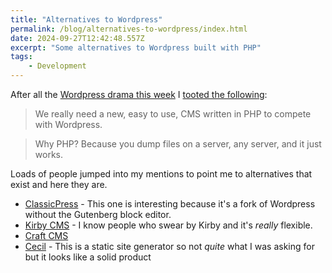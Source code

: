 ```yaml
---
title: "Alternatives to Wordpress"
permalink: /blog/alternatives-to-wordpress/index.html
date: 2024-09-27T12:42:48.557Z
excerpt: "Some alternatives to Wordpress built with PHP"
tags:
    - Development
---
```


After all the [Wordpress drama this week](https://birchtree.me/blog/the-core-thing-that-makes-wordpress-wordpress-isnt-what-you-think/) I [tooted the following](https://social.lol/@robb/113203986371157848):

> We really need a new, easy to use, CMS written in PHP to compete with Wordpress.

> Why PHP? Because you dump files on a server, any server, and it just works.

Loads of people jumped into my mentions to point me to alternatives that exist and here they are.

- [ClassicPress](https://www.classicpress.net/) - This one is interesting because it's a fork of Wordpress without the Gutenberg block editor.
- [Kirby CMS](https://getkirby.com/) - I know people who swear by Kirby and it's _really_ flexible.
- [Craft CMS](https://craftcms.com/)
- [Cecil](https://cecil.app/) - This is a static site generator so not _quite_ what I was asking for but it looks like a solid product